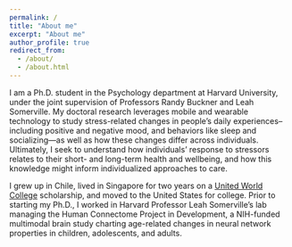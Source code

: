 ```yaml
---
permalink: /
title: "About me"
excerpt: "About me"
author_profile: true
redirect_from: 
  - /about/
  - /about.html
---
```


I am a Ph.D. student in the Psychology department at Harvard University, under the joint supervision of Professors Randy Buckner and Leah Somerville. My doctoral research leverages mobile and wearable technology to study stress-related changes in people’s daily experiences– including positive and negative mood, and behaviors like sleep and socializing—as well as how these changes differ across individuals. Ultimately, I seek to understand how individuals’ response to stressors relates to their short- and long-term health and wellbeing, and how this knowledge might inform individualized approaches to care.

I grew up in Chile, lived in Singapore for two years on a [United World College](https://www.uwc.org/) scholarship, and moved to the United States for college. Prior to starting my Ph.D., I worked in Harvard Professor Leah Somerville’s lab managing the Human Connectome Project in Development, a NIH-funded multimodal brain study charting age-related changes in neural network properties in children, adolescents, and adults. 
